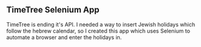 TimeTree Selenium App
---------------------  
TimeTree is ending it's API. I needed a way to insert Jewish holidays which follow the hebrew calendar, so I created this app which uses Selenium to automate a browser and enter the holidays in.  


